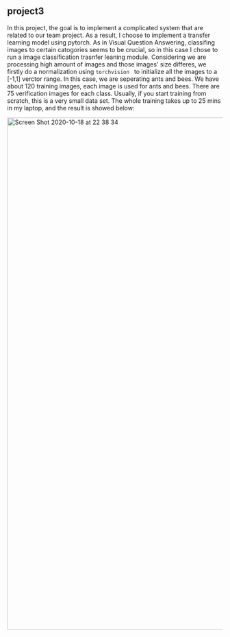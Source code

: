 ## project3
In this project, the goal is to implement a complicated system that are related to our team project. As a result, I choose to implement a transfer learning model using pytorch. As in Visual Question Answering, classifing images to certain catogories seems to be crucial, so in this case I chose to run a image classification trasnfer leaning module. Considering we are processing high amount of images and those images' size differes, we firstly do a normalization using  `torchvision ` to initialize all the images to a [-1,1] verctor range. In this case, we are seperating ants and bees. We have about 120 training images, each image is used for ants and bees. There are 75 verification images for each class. Usually, if you start training from scratch, this is a very small data set.
The whole training takes up to 25 mins in my laptop, and the result is showed below:


<img width="1195" alt="Screen Shot 2020-10-18 at 22 38 34" src="https://user-images.githubusercontent.com/52185318/96465669-36dd5000-11f7-11eb-9df6-aba0f1c3f08d.png">
